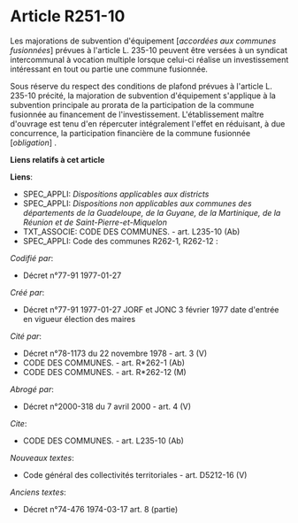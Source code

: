 # Article R251-10

Les majorations de subvention d'équipement [*accordées aux communes fusionnées*] prévues à l'article L. 235-10 peuvent être
versées à un syndicat intercommunal à vocation multiple lorsque celui-ci réalise un investissement intéressant en tout ou
partie une commune fusionnée. 

Sous réserve du respect des conditions de plafond prévues à l'article L. 235-10 précité, la majoration de subvention
d'équipement s'applique à la subvention principale au prorata de la participation de la commune fusionnée au financement de
l'investissement. L'établissement maître d'ouvrage est tenu d'en répercuter intégralement l'effet en réduisant, à due
concurrence, la participation financière de la commune fusionnée [*obligation*] .

**Liens relatifs à cet article**

**Liens**:

  - SPEC_APPLI: *Dispositions applicables aux districts*
  - SPEC_APPLI: *Dispositions non applicables aux communes des départements de la Guadeloupe, de la Guyane, de la Martinique, de la Réunion et de Saint-Pierre-et-Miquelon*
  - TXT_ASSOCIE: CODE DES COMMUNES. - art. L235-10 (Ab)
  - SPEC_APPLI: Code des communes R262-1, R262-12 :

_Codifié par_:

  - Décret n°77-91 1977-01-27

_Créé par_:

  - Décret n°77-91 1977-01-27 JORF et JONC 3 février 1977 date d'entrée en vigueur élection des maires

_Cité par_:

  - Décret n°78-1173 du 22 novembre 1978 - art. 3 (V)
  - CODE DES COMMUNES. - art. R*262-1 (Ab)
  - CODE DES COMMUNES. - art. R*262-12 (M)

_Abrogé par_:

  - Décret n°2000-318 du 7 avril 2000 - art. 4 (V)

_Cite_:

  - CODE DES COMMUNES. - art. L235-10 (Ab)

_Nouveaux textes_:

  - Code général des collectivités territoriales - art. D5212-16 (V)

_Anciens textes_:

  - Décret n°74-476 1974-03-17 art. 8 (partie)
